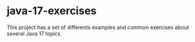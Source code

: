 # java-17-exercises
This project has a set of differents examples and common exercises about several Java 17 topics.
